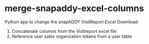 # merge-snapaddy-excel-columns
Python app to change the snapADDY VisitReport Excel Download:
1. Concatenate columns from the Visitreport excel file
2. Reference user sales organization tokens from a user table

